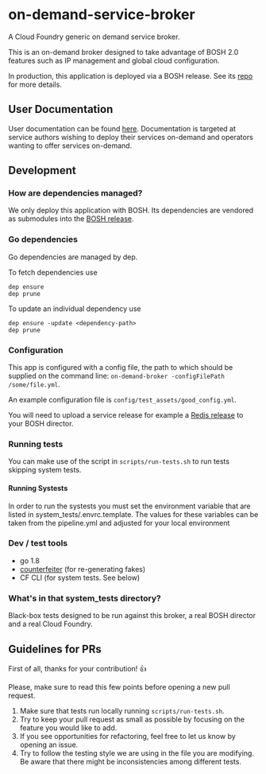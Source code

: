 # on-demand-service-broker
A Cloud Foundry generic on demand service broker.

This is an on-demand broker designed to take advantage of BOSH 2.0 features such
as IP management and global cloud configuration.

In production, this application is deployed via a BOSH release. See its
[repo](https://github.com/pivotal-cf/on-demand-service-broker-release) for more
details.

## User Documentation

User documentation can be found [here](https://docs.pivotal.io/svc-sdk/odb). Documentation is targeted at service authors wishing to deploy their services on-demand and operators wanting to offer services on-demand.

## Development

### How are dependencies managed?
We only deploy this application with BOSH. Its dependencies are vendored as submodules
into the [BOSH release](https://github.com/pivotal-cf/on-demand-service-broker-release).

### Go dependencies
Go dependencies are managed by dep.

To fetch dependencies use
```
dep ensure
dep prune
```

To update an individual dependency use
```
dep ensure -update <dependency-path>
dep prune
```

### Configuration
This app is configured with a config file, the path to which should be supplied on
the command line: `on-demand-broker -configFilePath /some/file.yml`.

An example configuration file is `config/test_assets/good_config.yml`.

You will need to upload a
service release for example a [Redis release](https://github.com/pivotal-cf-experimental/redis-example-service-release)
to your BOSH director.

### Running tests
You can make use of the script in `scripts/run-tests.sh` to run tests skipping system tests.

#### Running Systests
In order to run the systests you must set the environment variable that are
listed in system_tests/.envrc.template. The values for these variables can be
taken from the pipeline.yml and adjusted for your local environment

### Dev / test tools
* go 1.8
* [counterfeiter](https://github.com/maxbrunsfeld/counterfeiter) (for re-generating fakes)
* CF CLI (for system tests. See below)

### What's in that system_tests directory?
Black-box tests designed to be run against this broker, a real BOSH director and
a real Cloud Foundry.

## Guidelines for PRs

First of all, thanks for your contribution! :+1:

Please, make sure to read this few points before opening a new pull request.

1. Make sure that tests run locally running `scripts/run-tests.sh`.
2. Try to keep your pull request as small as possible by focusing on the feature you would like to add.
3. If you see opportunities for refactoring, feel free to let us know by opening an issue.
4. Try to follow the testing style we are using in the file you are modifying. Be aware that there might be inconsistencies among different tests.

